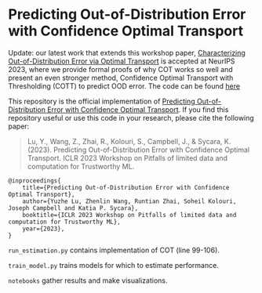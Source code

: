 # Predicting Out-of-Distribution Error with Confidence Optimal Transport

Update: our latest work that extends this workshop paper, [Characterizing Out-of-Distribution Error via Optimal Transport](https://openreview.net/forum?id=dz5X8hnfJc&referrer=%5BAuthor%20Console%5D(%2Fgroup%3Fid%3DNeurIPS.cc%2F2023%2FConference%2FAuthors%23your-submissions)) is accepted at NeurIPS 2023, where we provide formal proofs of why COT works so well and present an even stronger method, Confidence Optimal Transport with Thresholding (COTT) to predict OOD error. The code can be found [here](https://github.com/luyuzhe111/COT)

This repository is the official implementation of [Predicting Out-of-Distribution Error with Confidence Optimal Transport](https://openreview.net/forum?id=dNGxmwRpFyG). If you find this repository useful or use this code in your research, please cite the following paper: 

> Lu, Y., Wang, Z., Zhai, R., Kolouri, S., Campbell, J., & Sycara, K. (2023). Predicting Out-of-Distribution Error with Confidence Optimal Transport. ICLR 2023 Workshop on Pitfalls of limited data and computation for Trustworthy ML.

```
@inproceedings{
    title={Predicting Out-of-Distribution Error with Confidence Optimal Transport},
    author={Yuzhe Lu, Zhenlin Wang, Runtian Zhai, Soheil Kolouri, Joseph Campbell and Katia P. Sycara},
    booktitle={ICLR 2023 Workshop on Pitfalls of limited data and computation for Trustworthy ML},
    year={2023},
}
```

```run_estimation.py``` contains implementation of COT (line 99-106). 

```train_model.py``` trains models for which to estimate performance. 

```notebooks``` gather results and make visualizations. 
